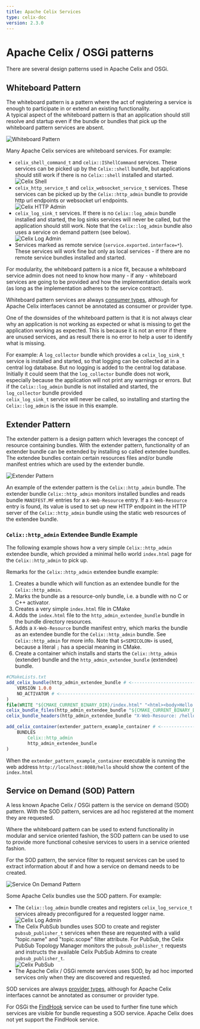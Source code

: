 ```yaml
---
title: Apache Celix Services
type: celix-doc
version: 2.3.0
---
```


<!--
Licensed to the Apache Software Foundation (ASF) under one or more
contributor license agreements.  See the NOTICE file distributed with
this work for additional information regarding copyright ownership.
The ASF licenses this file to You under the Apache License, Version 2.0
(the "License"); you may not use this file except in compliance with
the License.  You may obtain a copy of the License at
   
    http://www.apache.org/licenses/LICENSE-2.0

Unless required by applicable law or agreed to in writing, software
distributed under the License is distributed on an "AS IS" BASIS,
WITHOUT WARRANTIES OR CONDITIONS OF ANY KIND, either express or implied.
See the License for the specific language governing permissions and
limitations under the License.
-->

# Apache Celix / OSGi  patterns 
There are several design patterns used in Apache Celix and OSGi.  

## Whiteboard Pattern
The whiteboard pattern is a pattern where the act of registering a service is enough to participate in or extend 
an existing functionality.  
A typical aspect of the whiteboard pattern is that an application should 
still resolve and startup even if the bundle or bundles that pick up the whiteboard pattern services are absent.

![Whiteboard Pattern](diagrams/whiteboard_pattern.png)

Many Apache Celix services are whiteboard services. For example:
 - `celix_shell_command_t` and `celix::IShellCommand` services. These services can be 
   picked up by the `Celix::shell` bundle, but applications should still work if there is no `Celix::shell` installed 
   and started. <br/>
   ![Celix Shell](diagrams/whiteboard_pattern_shell.png)
 - `celix_http_service_t` and `celix_websocket_service_t` services. These services can be picked up by the
   `Celix::http_admin` bundle to provide http url endpoints or websocket url endpoints. <br/>
   ![Celix HTTP Admin](diagrams/whiteboard_pattern_http_admin.png)
 - `celix_log_sink_t` services. If there is no `Celix::log_admin` bundle installed and started, the log sinks 
   services will never be called, but the application should still work. Note that the `Celix::log_admin` bundle
   also uses a service on demand pattern (see below). <br/>
   ![Celix Log Admin](diagrams/whiteboard_pattern_log_sink.png)
 - Services marked as remote service (`service.exported.interface=*`). These services will work fine
   but only as local services - if there are no remote service bundles installed and started.





For modularity, the whiteboard pattern is a nice fit, because a whiteboard service admin does not need to know how 
many - if any - whiteboard services are going to be provided and how the implementation details work (as long as 
the implementation adheres to the service contract).    

Whiteboard pattern services are always [consumer types](https://docs.osgi.org/javadoc/osgi.annotation/8.0.0/org/osgi/annotation/versioning/ConsumerType.html), although for Apache Celix interfaces cannot be annotated as
consumer or provider type. 

One of the downsides of the whiteboard pattern is that it is not always clear why an application is not working as 
expected or what is missing to get the application working as expected. This is because it is not an error 
if there are unused services, and as result there is no error to help a user to identify what is missing. 

For example: A `log_collector` bundle which provides a `celix_log_sink_t` service is installed and started, 
so that logging can be collected at in a central log database. 
But no logging is added to the central log database. Initially it could seem that the `log_collector` bundle 
does not work, especially because the application will not print any warnings or errors. 
But if the `Celix::log_admin` bundle is not installed and started, the `log_collector` bundle provided  
`celix_log_sink_t` service will never be called, so installing and starting the `Celix::log_admin` is the issue 
in this example.


## Extender Pattern
The extender pattern is a design pattern which leverages the concept of resource containing bundles.
With the extender pattern, functionality of an extender bundle can be extended by installing so called extendee bundles. 
The extendee bundles contain certain resources files and/or bundle manifest entries which are used by the extender
bundle.

![Extender Pattern](diagrams/extender_pattern.png)

An example of the extender pattern is the `Celix::http_admin` bundle. The extender bundle `Celix::http_admin` 
monitors installed bundles and reads bundle `MANIFEST.MF` entries for a `X-Web-Resource` entry. 
If a `X-Web-Resource` entry is found, its value is used to set up new HTTP endpoint in the HTTP server of
the `Celix::http_admin` bundle using the static web resources of the extendee bundle.

### `Celix::http_admin` Extendee Bundle Example
The following example shows how a very simple `Celix::http_admin` extendee bundle, which provided a minimal
hello world `index.html` page for the `Celix::http_admin` to pick up.

Remarks for the `Celix::http_admin` extendee bundle example:
1. Creates a bundle which will function as an extendee bundle for the `Celix::http_admin`.
2. Marks the bundle as a resource-only bundle, i.e. a bundle with no C or C++ activator.
3. Creates a very simple `index.html` file in CMake
4. Adds the `index.html` file to the `http_admin_extendee_bundle` bundle in the bundle directory resources.
5. Adds a `X-Web-Resource` bundle manifest entry, which marks the bundle as an extendee bundle for the 
   `Celix::http_admin` bundle. See `Celix::http_admin` for more info. Note that `$<SEMICOLON>` is used, 
   because a literal `;` has a special meaning in CMake.
6. Create a container which installs and starts the `Celix::http_admin` (extender) bundle and the
   `http_admin_extendee_bundle` (extendee) bundle.
 
```CMake
#CMakeLists.txt
add_celix_bundle(http_admin_extendee_bundle # <----------------------------------------------------------------------<1>
    VERSION 1.0.0
    NO_ACTIVATOR # <-------------------------------------------------------------------------------------------------<2>
)
file(WRITE "${CMAKE_CURRENT_BINARY_DIR}/index.html" "<html><body>Hello World</body></html>") # <---------------------<3>
celix_bundle_files(http_admin_extendee_bundle "${CMAKE_CURRENT_BINARY_DIR}/index.html" DESTINATION resources) # <----<4>
celix_bundle_headers(http_admin_extendee_bundle "X-Web-Resource: /hello$<SEMICOLON>/resources") # <------------------<5>

add_celix_container(extender_pattern_example_container # <-----------------------------------------------------------<6>
    BUNDLES
        Celix::http_admin
        http_admin_extendee_bundle
)
```

When the `extender_pattern_example_container` executable is running the web address `http://localhost:8080/hello`
should show the content of the `index.html`


## Service on Demand (SOD) Pattern

A less known Apache Celix / OSGi pattern is the service on demand (SOD) pattern. With the SOD pattern,
services are ad hoc registered at the moment they are requested.

Where the whiteboard pattern can be used to extend functionality in modular and service oriented fashion, the SOD
pattern can be used to use to provide more functional cohesive services to users in a service oriented fashion.

For the SOD pattern, the service filter to request services can be used to extract information about if and how
a service on demand needs to be created.

![Service On Demand Pattern](diagrams/sod_pattern.png)

Some Apache Celix bundles use the SOD pattern. For example:
 - The `Celix::log_admin` bundle creates and registers `celix_log_service_t` services already preconfigured for 
   a requested logger name. <br/>
   ![Celix Log Admin](diagrams/sod_pattern_log_service.png)
 - The Celix PubSub bundles uses SOD to create and register `pubsub_publisher_t` services when these are requested 
   with a valid "topic.name" and "topic.scope" filter attribute. For PubSub, the Celix PubSub Topology Manager monitors
   the `pubsub_publisher_t` requests and instructs the available Celix PubSub Admins to create 
   `pubsub_publisher_t`. <br/>
   ![Celix PubSub](diagrams/sod_pattern_publisher_service.png)
 - The Apache Celix / OSGi remote services uses SOD, by ad hoc imported services only when they are discovered and
   requested.

SOD services are always [provider types](https://docs.osgi.org/javadoc/osgi.annotation/8.0.0/org/osgi/annotation/versioning/ProviderType.html), although for Apache Celix interfaces cannot be annotated as
consumer or provider type.

For OSGi the [FindHook](https://docs.osgi.org/javadoc/osgi.core/8.0.0/org/osgi/framework/hooks/service/FindHook.html)
service can be used to further fine tune which services are visible for bundle requesting a SOD service. 
Apache Celix does not yet support the FindHook service. 


